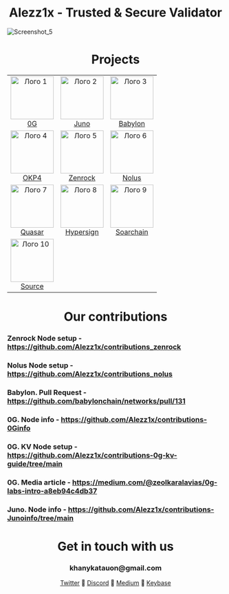 <div align="center">
<h1> Alezz1x - Trusted & Secure Validator </h1>
</div>

![Screenshot_5](https://github.com/user-attachments/assets/c398a28e-98da-4d64-86fd-909333a15d72)

<h1 align="center">Projects</h1>

<table align="center">
  <tr>
    <td align="center">
      <img src="https://github.com/user-attachments/assets/5a35973d-d77b-487f-be82-37d1d8498b2f" alt="Лого 1" width="100"/><br>
      <a href="https://testnet.0g.explorers.guru/validator/0gvaloper1l9hzt9axkycr4s3p8kk83ex9xcfdcrydmwsx0y">0G</a>
    </td>
    <td align="center">
      <img src="https://github.com/user-attachments/assets/67d12240-f998-4395-afe8-d350f971ac7b" alt="Лого 2" width="100"/><br>
      <a href="https://github.com/Alezz1x/contributions-Junoinfo/tree/main">Juno</a>
    </td>
    <td align="center">
      <img src="https://github.com/user-attachments/assets/7ff8f2e4-ea8b-4c93-a3e5-458bb4079076" alt="Лого 3" width="100"/><br>
      <a href="https://testnet.babylon.explorers.guru/validator/bbnvaloper1mexe8tfutrrns6gm8uyx2n084u3ur7emprsmck">Babylon</a>
    </td>
  </tr>
  <tr>
    <td align="center">
      <img src="https://github.com/user-attachments/assets/ecc1a8e9-0020-402e-b202-233610fab8b0" alt="Лого 4" width="100"/><br>
      <a href="https://github.com/Alezz1x/contributions-OKP4info/tree/main">OKP4</a>
    </td>
    <td align="center">
      <img src="https://avatars.githubusercontent.com/u/160767775?s=200&v=4" alt="Лого 5" width="100"/><br>
      <a href="https://github.com/Alezz1x/contributions_zenrock/tree/main">Zenrock</a>
    </td>
    <td align="center">
      <img src="https://s2.coinmarketcap.com/static/img/coins/200x200/28485.png" alt="Лого 6" width="100"/><br>
      <a href="https://github.com/Alezz1x/contributions_nolus/tree/main">Nolus</a>
    </td>
  </tr>
  <tr>
    <td align="center">
      <img src="https://pbs.twimg.com/profile_images/1680864770361110529/VzWmGcdE_400x400.jpg" alt="Лого 7" width="100"/><br>
      <a href="https://quasar.fi/">Quasar</a>
    </td>
    <td align="center">
      <img src="https://static.chainbroker.io/mediafiles/projects/hypersign/hyper.png" alt="Лого 8" width="100"/><br>
      <a href="https://www.hypersign.id/">Hypersign</a>
    </td>
    <td align="center">
      <img src="https://pbs.twimg.com/profile_images/1681943775612993536/g2zgtZ53_400x400.jpg" alt="Лого 9" width="100"/><br>
      <a href="https://www.soarchain.com/">Soarchain</a>
    </td>
  </tr>
    <tr>
    <td align="center">
      <img src="https://media.licdn.com/dms/image/v2/D4E0BAQFbTn8iCMt9sA/company-logo_200_200/company-logo_200_200/0/1724196851506/sourcenetwork_logo?e=2147483647&v=beta&t=qm9353ZAF6qfdwleTMeDLOM2546DT5URA6NkF-eu0yA" alt="Лого 10" width="100"/><br>
      <a href="https://medium.com/@zeolkaralavias/source-run-node-051afcca177a">Source</a>
    </td>
   </tr>
</table>

<div align="center">
<h1> Our contributions </h1>
</div>

### Zenrock Node setup - https://github.com/Alezz1x/contributions_zenrock

### Nolus Node setup - https://github.com/Alezz1x/contributions_nolus

### Babylon. Pull Request - https://github.com/babylonchain/networks/pull/131

### 0G. Node info - https://github.com/Alezz1x/contributions-0Ginfo

### 0G. KV Node setup - https://github.com/Alezz1x/contributions-0g-kv-guide/tree/main

### 0G. Media article - https://medium.com/@zeolkaralavias/0g-labs-intro-a8eb94c4db37

### Juno. Node info - https://github.com/Alezz1x/contributions-Junoinfo/tree/main

<div align="center">
<h1> Get in touch with us </h1>
  <h3>khanykatauon@gmail.com</h3>
  <a href="https://x.com/Alezzix_solta">Twitter</a> 💠 <a href="https://discord.com/users/981574877226078208">Discord</a> 💠 <a href="https://medium.com/@zeolkaralavias">Medium</a> 💠 <a href="https://keybase.io/alezzix">Keybase</a>
</div>
